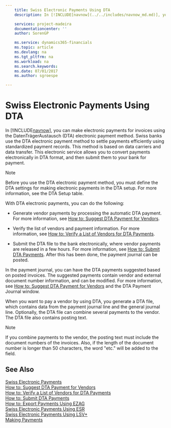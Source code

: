 ```yaml
---
    title: Swiss Electronic Payments Using DTA
    description: In [!INCLUDE[navnow](../../includes/navnow_md.md)], you can make electronic payments for invoices using the DatenTrägerAustausch (DTA) electronic payment method. Swiss banks use the DTA electronic payment method to settle payments efficiently using standardized payment records.

    services: project-madeira 
    documentationcenter: ''
    author: SorenGP

    ms.service: dynamics365-financials
    ms.topic: article
    ms.devlang: na
    ms.tgt_pltfrm: na
    ms.workload: na
    ms.search.keywords:
    ms.date: 07/01/2017
    ms.author: sgroespe

---
```

# Swiss Electronic Payments Using DTA
In [!INCLUDE[navnow](../../includes/navnow_md.md)], you can make electronic payments for invoices using the DatenTrägerAustausch (DTA) electronic payment method. Swiss banks use the DTA electronic payment method to settle payments efficiently using standardized payment records. This method is based on data carriers and data transfer. This electronic service allows you to convert payments electronically in DTA format, and then submit them to your bank for payment.  

> [!NOTE]  
>  Before you use the DTA electronic payment method, you must define the DTA settings for making electronic payments in the DTA setup. For more information, see the DTA Setup table.  

With DTA electronic payments, you can do the following:  

- Generate vendor payments by processing the automatic DTA payment. For more information, see [How to: Suggest DTA Payment for Vendors](how-to-suggest-dta-payment-for-vendors.md).  

- Verify the list of vendors and payment information. For more information, see [How to: Verify a List of Vendors for DTA Payments](how-to-verify-a-list-of-vendors-for-dta-payments.md).  

- Submit the DTA file to the bank electronically, where vendor payments are released in a few hours. For more information, see [How to: Submit DTA Payments](how-to-submit-dta-payments.md). After this has been done, the payment journal can be posted.  

In the payment journal, you can have the DTA payments suggested based on posted invoices. The suggested payments contain vendor and external document number information, and can be modified. For more information, see [How to: Suggest DTA Payment for Vendors](how-to-suggest-dta-payment-for-vendors.md) and the DTA Payment Journal window.  

When you want to pay a vendor by using DTA, you generate a DTA file, which contains data from the payment journal line and the general journal line. Optionally, the DTA file can combine several payments to the vendor. The DTA file also contains posting text.  

> [!NOTE]  
>  If you combine payments to the vendor, the posting text must include the document numbers of the invoices. Also, if the length of the document number is longer than 50 characters, the word "etc." will be added to the field.  

## See Also  
 [Swiss Electronic Payments](swiss-electronic-payments.md)   
 [How to: Suggest DTA Payment for Vendors](how-to-suggest-dta-payment-for-vendors.md)   
 [How to: Verify a List of Vendors for DTA Payments](how-to-verify-a-list-of-vendors-for-dta-payments.md)   
 [How to: Submit DTA Payments](how-to-submit-dta-payments.md)   
 [How to: Export Payments Using EZAG](how-to-export-payments-using-ezag.md)   
 [Swiss Electronic Payments Using ESR](swiss-electronic-payments-using-esr.md)   
 [Swiss Electronic Payments Using LSV+](swiss-electronic-payments-using-lsv-.md)  
 [Making Payments](../../payables-make-payments.md) 
